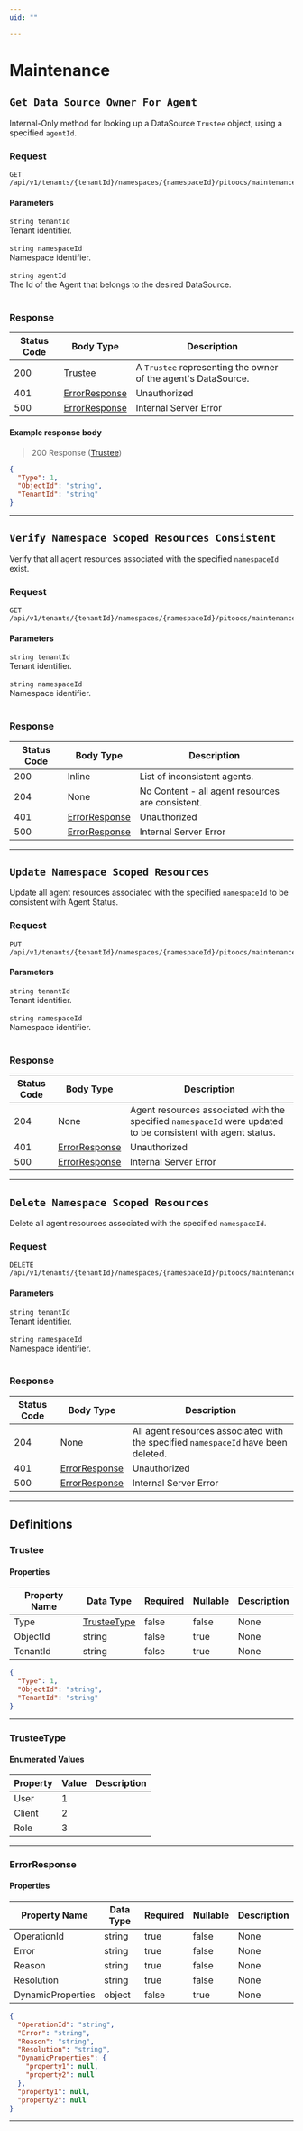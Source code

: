 ```yaml
---
uid: ""

---
```


# Maintenance

## `Get Data Source Owner For Agent`

<a id="opIdMaintenance_Get Data Source Owner For Agent"></a>

Internal-Only method for looking up a DataSource `Trustee` object, using a specified `agentId`.

<h3>Request</h3>

```text 
GET /api/v1/tenants/{tenantId}/namespaces/{namespaceId}/pitoocs/maintenance/{agentId}/dataSourceOwner
```

<h4>Parameters</h4>

`string tenantId`
<br/>Tenant identifier.<br/><br/>`string namespaceId`
<br/>Namespace identifier.<br/><br/>`string agentId`
<br/>The Id of the Agent that belongs to the desired DataSource.<br/><br/>

<h3>Response</h3>

|Status Code|Body Type|Description|
|---|---|---|
|200|[Trustee](#schematrustee)|A `Trustee` representing the owner of the agent's DataSource.|
|401|[ErrorResponse](#schemaerrorresponse)|Unauthorized|
|500|[ErrorResponse](#schemaerrorresponse)|Internal Server Error|

<h4>Example response body</h4>

> 200 Response ([Trustee](#schematrustee))

```json
{
  "Type": 1,
  "ObjectId": "string",
  "TenantId": "string"
}
```

---

## `Verify Namespace Scoped Resources Consistent`

<a id="opIdMaintenance_Verify Namespace Scoped Resources Consistent"></a>

Verify that all agent resources associated with the specified `namespaceId` exist.

<h3>Request</h3>

```text 
GET /api/v1/tenants/{tenantId}/namespaces/{namespaceId}/pitoocs/maintenance/NamespaceScopedResources
```

<h4>Parameters</h4>

`string tenantId`
<br/>Tenant identifier.<br/><br/>`string namespaceId`
<br/>Namespace identifier.<br/><br/>

<h3>Response</h3>

|Status Code|Body Type|Description|
|---|---|---|
|200|Inline|List of inconsistent agents.|
|204|None|No Content - all agent resources are consistent.|
|401|[ErrorResponse](#schemaerrorresponse)|Unauthorized|
|500|[ErrorResponse](#schemaerrorresponse)|Internal Server Error|

---

## `Update Namespace Scoped Resources`

<a id="opIdMaintenance_Update Namespace Scoped Resources"></a>

Update all agent resources associated with the specified `namespaceId` to be consistent with Agent Status.

<h3>Request</h3>

```text 
PUT /api/v1/tenants/{tenantId}/namespaces/{namespaceId}/pitoocs/maintenance/NamespaceScopedResources
```

<h4>Parameters</h4>

`string tenantId`
<br/>Tenant identifier.<br/><br/>`string namespaceId`
<br/>Namespace identifier.<br/><br/>

<h3>Response</h3>

|Status Code|Body Type|Description|
|---|---|---|
|204|None|Agent resources associated with the specified `namespaceId` were updated to be consistent with agent status.|
|401|[ErrorResponse](#schemaerrorresponse)|Unauthorized|
|500|[ErrorResponse](#schemaerrorresponse)|Internal Server Error|

---

## `Delete Namespace Scoped Resources`

<a id="opIdMaintenance_Delete Namespace Scoped Resources"></a>

Delete all agent resources associated with the specified `namespaceId`.

<h3>Request</h3>

```text 
DELETE /api/v1/tenants/{tenantId}/namespaces/{namespaceId}/pitoocs/maintenance/NamespaceScopedResources
```

<h4>Parameters</h4>

`string tenantId`
<br/>Tenant identifier.<br/><br/>`string namespaceId`
<br/>Namespace identifier.<br/><br/>

<h3>Response</h3>

|Status Code|Body Type|Description|
|---|---|---|
|204|None|All agent resources associated with the specified `namespaceId` have been deleted.|
|401|[ErrorResponse](#schemaerrorresponse)|Unauthorized|
|500|[ErrorResponse](#schemaerrorresponse)|Internal Server Error|

---
## Definitions

### Trustee

<a id="schematrustee"></a>
<a id="schema_Trustee"></a>
<a id="tocStrustee"></a>
<a id="tocstrustee"></a>

<h4>Properties</h4>

|Property Name|Data Type|Required|Nullable|Description|
|---|---|---|---|---|
|Type|[TrusteeType](#schematrusteetype)|false|false|None|
|ObjectId|string|false|true|None|
|TenantId|string|false|true|None|

```json
{
  "Type": 1,
  "ObjectId": "string",
  "TenantId": "string"
}

```

---

### TrusteeType

<a id="schematrusteetype"></a>
<a id="schema_TrusteeType"></a>
<a id="tocStrusteetype"></a>
<a id="tocstrusteetype"></a>

<h4>Enumerated Values</h4>

|Property|Value|Description|
|---|---|---|
|User|1||
|Client|2||
|Role|3||

---

### ErrorResponse

<a id="schemaerrorresponse"></a>
<a id="schema_ErrorResponse"></a>
<a id="tocSerrorresponse"></a>
<a id="tocserrorresponse"></a>

<h4>Properties</h4>

|Property Name|Data Type|Required|Nullable|Description|
|---|---|---|---|---|
|OperationId|string|true|false|None|
|Error|string|true|false|None|
|Reason|string|true|false|None|
|Resolution|string|true|false|None|
|DynamicProperties|object|false|true|None|

```json
{
  "OperationId": "string",
  "Error": "string",
  "Reason": "string",
  "Resolution": "string",
  "DynamicProperties": {
    "property1": null,
    "property2": null
  },
  "property1": null,
  "property2": null
}

```

---

